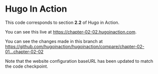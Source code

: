 Hugo In Action
===============

This code corresponds to section **2.2** of Hugo in Action.

You can see this live at https://chapter-02-02.hugoinaction.com.

You can see the changes made in this branch at https://github.com/hugoinaction/hugoinaction/compare/chapter-02-01...chapter-02-02

Note that the website configuration baseURL has been updated to match the code checkpoint.
